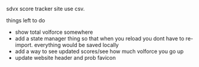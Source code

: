 sdvx score tracker site use csv. 

things left to do
- show total volforce somewhere
- add a state manager thing so that when you reload you dont have to re-import. everything would be saved locally
- add a way to see updated scores/see how much volforce you go up
- update website header and prob favicon
